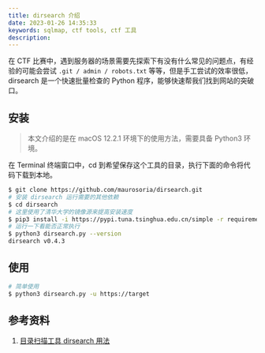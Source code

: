 ```yaml
---
title: dirsearch 介绍
date: 2023-01-26 14:35:33
keywords: sqlmap, ctf tools, ctf 工具
description: 
---
```


在 CTF 比赛中，遇到服务器的场景需要先探索下有没有什么常见的问题点，有经验的可能会尝试 `.git / admin / robots.txt` 等等，但是手工尝试的效率很低，dirsearch 是一个快速批量检查的 Python 程序，能够快速帮我们找到网站的突破口。

## 安装

> 本文介绍的是在 macOS 12.2.1 环境下的使用方法，需要具备 Python3 环境。

在 Terminal 终端窗口中，cd 到希望保存这个工具的目录，执行下面的命令将代码下载到本地。

```sh
$ git clone https://github.com/maurosoria/dirsearch.git
# 安装 dirsearch 运行需要的其他依赖
$ cd dirsearch
# 这里使用了清华大学的镜像源来提高安装速度
$ pip3 install -i https://pypi.tuna.tsinghua.edu.cn/simple -r requirements.txt
# 运行一下看能否正常执行
$ python3 dirsearch.py --version
dirsearch v0.4.3
```

## 使用

```sh
# 简单使用
$ python3 dirsearch.py -u https://target
```



## 参考资料

1. [目录扫描工具 dirsearch 用法](https://www.jianshu.com/p/5d99bafb1547)
